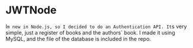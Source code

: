 # JWTNode
I`m new in Node.js, so I decided to do an Authentication API. It`s very simple, just a register of books and the authors` book.
I made it using MySQL, and the file of the database is included in the repo.
